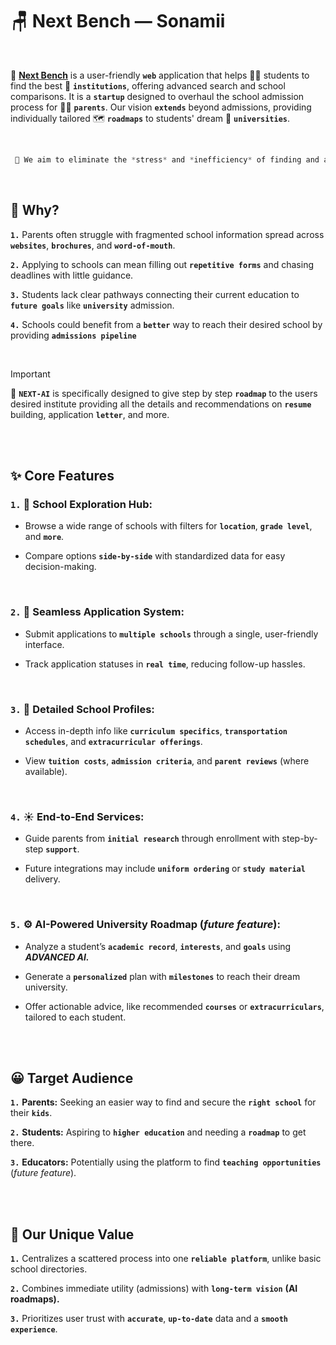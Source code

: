 # 🪑 Next Bench — Sonamii

<Br>

🌟 [**Next Bench**](https://next-bench-snowy.vercel.app/) is a user-friendly **`web`** application that helps 🧑‍🎓 students to find the best 🏫 **`institutions`**, offering advanced search and school comparisons. It is a **`startup`** designed to overhaul the school admission process for 👩‍🦰 **`parents`**. Our vision **`extends`** beyond admissions, providing individually tailored 🗺️ **`roadmaps`** to students' dream 🍁 **`universities`**.

  <br>
  
```dart
 🙏 We aim to eliminate the *stress* and *inefficiency* of finding and applying to schools by offering a *unified platform*.
```

<br>

## 🤔 Why?
  **`1.`** Parents often struggle with fragmented school information spread across **`websites`**, **`brochures`**, and **`word-of-mouth`**.
     
  **`2.`** Applying to schools can mean filling out **`repetitive forms`** and chasing deadlines with little guidance.  
  
  **`3.`** Students lack clear pathways connecting their current education to **`future goals`** like **`university`** admission.  
  
  **`4.`** Schools could benefit from a **`better`** way to reach their desired school by providing **`admissions pipeline`**

<br>

  > [!IMPORTANT]
> 🍰 **`NEXT-AI`** is specifically designed to give step by step **`roadmap`** to the users desired institute providing all the details and recommendations on **`resume`** building, application **`letter`**, and more. 

<br>
<br>

## ✨ Core Features

  ### `1.` 🌌 School Exploration Hub:  
  
  - Browse a wide range of schools with filters for **`location`**, **`grade level`**, and **`more`**.
    
  - Compare options **`side-by-side`** with standardized data for easy decision-making.  
    
    <br>
    
  ### `2.` 📁 Seamless Application System: 
  
  - Submit applications to **`multiple schools`** through a single, user-friendly interface.
    
  - Track application statuses in **`real time`**, reducing follow-up hassles.  
    
    <br>
    
  ### `3.` 🚎 Detailed School Profiles:  
  
  - Access in-depth info like **`curriculum specifics`**, **`transportation schedules`**, and **`extracurricular offerings`**.
    
  - View **`tuition costs`**, **`admission criteria`**, and **`parent reviews`** (where available).  

    <br>
    
  ### `4.` ☀️ End-to-End Services:  
  
  - Guide parents from **`initial research`** through enrollment with step-by-step **`support`**.
    
  - Future integrations may include **`uniform ordering`** or **`study material`** delivery.  
    
    <br>
    
  ### `5.` ⚙️ AI-Powered University Roadmap (_future feature_):  
  
  - Analyze a student’s **`academic record`**, **`interests`**, and **`goals`** using ***ADVANCED AI.***
    
  - Generate a **`personalized`** plan with **`milestones`** to reach their dream university.  
  
  - Offer actionable advice, like recommended **`courses`** or **`extracurriculars`**, tailored to each student.

<br>
<br>

## 😀 Target Audience  

  **`1.`** **Parents:** Seeking an easier way to find and secure the **`right school`** for their **`kids`**.
  
  **`2.`** **Students:** Aspiring to **`higher education`** and needing a **`roadmap`** to get there.
  
  **`3.`** **Educators:** Potentially using the platform to find **`teaching opportunities`** (_future feature_).  

<br>
<br>

## 🔖 Our Unique Value

  **`1.`** Centralizes a scattered process into one **`reliable platform`**, unlike basic school directories.  
  
  **`2.`** Combines immediate utility (admissions) with **`long-term vision`** **(AI roadmaps).**  
  
  **`3.`** Prioritizes user trust with **`accurate`**, **`up-to-date`** data and a **`smooth experience`**.
